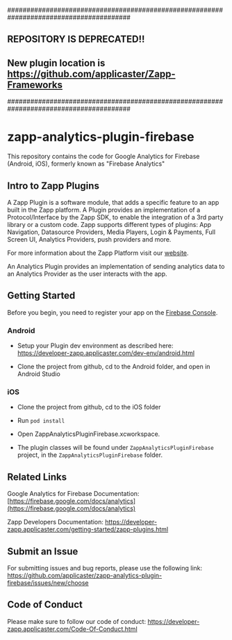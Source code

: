 ########################################################################################
## REPOSITORY IS DEPRECATED!! 
## New plugin location is https://github.com/applicaster/Zapp-Frameworks

########################################################################################

# zapp-analytics-plugin-firebase

This repository contains the code for Google Analytics for Firebase (Android, iOS), formerly known as "Firebase Analytics"

## Intro to Zapp Plugins

A Zapp Plugin is a software module, that adds a specific feature to an app built in the Zapp platform. A Plugin provides an implementation of a Protocol/Interface by the Zapp SDK, to enable the integration of a 3rd party library or a custom code.
Zapp supports different types of plugins: App Navigation, Datasource Providers, Media Players, Login & Payments, Full Screen UI, Analytics Providers, push providers and more.

For more information about the Zapp Platform visit our [website](http://www.applicaster.com).

An Analytics Plugin provides an implementation of sending analytics data to an Analytics Provider as the user interacts with the app.


## Getting Started

Before you begin, you need to register your app on the [Firebase Console]([https://console.firebase.google.com/](https://console.firebase.google.com/)). 


### Android

* Setup your Plugin dev environment as described here: https://developer-zapp.applicaster.com/dev-env/android.html

* Clone the project from github, cd to the Android folder, and open in Android Studio


### iOS

* Clone the project from github, cd to the iOS folder

* Run `pod install`

* Open ZappAnalyticsPluginFirebase.xcworkspace.

* The plugin classes will be found under `ZappAnalyticsPluginFirebase` project, in the `ZappAnalyticsPluginFirebase` folder. 


## Related Links

Google Analytics for Firebase Documentation:
[https://firebase.google.com/docs/analytics](https://firebase.google.com/docs/analytics)

Zapp Developers Documentation:
https://developer-zapp.applicaster.com/getting-started/zapp-plugins.html


## Submit an Issue

For submitting issues and bug reports, please use the following link: 
https://github.com/applicaster/zapp-analytics-plugin-firebase/issues/new/choose


## Code of Conduct

Please make sure to follow our code of conduct:
https://developer-zapp.applicaster.com/Code-Of-Conduct.html
